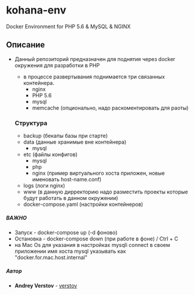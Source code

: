 # kohana-env
Docker Environment for PHP 5.6 &amp; MySQL &amp; NGINX 

## Описание
  - Данный репозиторий предназначен для поднятия через docker окружения для разработки в PHP
    - в процессе развертывания поднимается три связанных контейнера.
      - nginx
      - PHP 5.6
      - mysql
      - memcache (опционально, надо раскоментировать для раоты)
     
    ### Структура  
 
    - backup (бекапы базы при старте)
    - data (данные хранимые вне контейнера)
        - mysql
    - etc (файлы конфигов)
        - mysql
        - php 
        - nginx (пример виртуального хоста приложен, новые именовать host-name.conf)
    - logs (логи nginx)
    - www (в данную дирректорию надо разместить проекты которые будут работать в данном окружении)
    - docker-compose.yaml (настройки контейнеров)

##### ВАЖНО
 - Запуск - docker-compose up (-d фоново)
 - Остановка - docker-compose down (при работе в фоне) / Ctrl + C
 - на Mac Os для указания в настройках mysqli connect в своем приложении имя хоста mysql указывать как "docker.for.mac.host.internal"

##### Автор
 - **Andrey Verstov** - [verstov](https://github.com/verstov)

